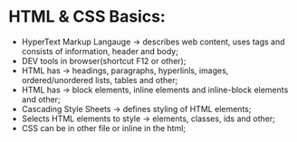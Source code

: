 # HTML & CSS Basics:

* HyperText Markup Langauge -> describes web content, uses tags and consists of information, header and body;
* DEV tools in browser(shortcut F12 or other);
* HTML has -> headings, paragraphs, hyperlinls, images, ordered/unordered lists, tables and other;
* HTML has -> block elements, inline elements and inline-block elements and other;
* Cascading Style Sheets -> defines styling of HTML elements;
* Selects HTML elements to style -> elements, classes, ids and other;
* CSS can be in other file or inline in the html;

